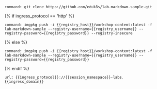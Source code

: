 ```terminal:execute
command: git clone https://github.com/eduk8s/lab-markdown-sample.git
```

{% if ingress_protocol == 'http' %}

```terminal:execute
command: imgpkg push -i {{registry_host}}/workshop-content:latest -f lab-markdown-sample --registry-username={{registry_username}} --registry-password={{registry_password}} --registry-insecure
```

{% else %}

```terminal:execute
command: imgpkg push -i {{registry_host}}/workshop-content:latest -f lab-markdown-sample --registry-username={{registry_username}} --registry-password={{registry_password}}
```

{% endif %}

```dashboard:open-url
url: {{ingress_protocol}}://{{session_namespace}}-labs.{{ingress_domain}}
```
